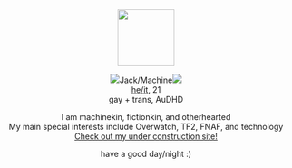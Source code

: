 <div background-color:#949494;>
<div class="header" align="center">
  <img src="https://file.garden/ZT_Uy1MKnEU1c7Kr/Resources/1212959227530977331.png" width=100>
  <p>
    <img src="https://file.garden/ZT_Uy1MKnEU1c7Kr/Resources/rainbow2.png">Jack/Machine<img src="https://file.garden/ZT_Uy1MKnEU1c7Kr/Resources/rainbow1.png">
    <br>
    <a href="https://en.pronouns.page/@47-z">he/it</a>, 21
    <br>
    gay + trans, AuDHD
  </p>

  <p>
    I am machinekin, fictionkin, and otherhearted
    <br>
    My main special interests include Overwatch, TF2, FNAF, and technology
    <br>
    <a href="47-z.github.io/">Check out my under construction site!</a>
  </p>

  <p>
    have a good day/night :)
  </p>
</div>
</div>

